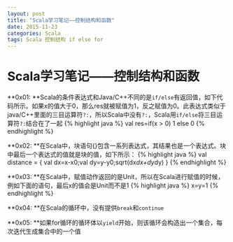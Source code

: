 ```yaml
---
layout: post
title: "Scala学习笔记——控制结构和函数"
date: 2015-11-23
categories: Scala
tags: Scala 控制结构 if else for
---
```


# Scala学习笔记——控制结构和函数

**0x01: **Scala的条件表达式和Java/C++不同的是`if/else`有返回值，如下代码所示。如果x的值大于0，那么res就被赋值为1，反之赋值为0。此表达式类似于java/C++里面的三目运算符`?:`，所以Scala中没有`?:`，Scala用`if/else`将三目运算符`?:`结合在了一起
	{% highlight java %}
		val res=if(x > 0) 1 else 0
	{% endhighlight %}

**0x02: **在Scala中，块语句{}包含一系列表达式，其结果也是一个表达式。块中最后一个表达式的值就是块的值，如下所示：
	{% highlight java %}
		val distance = { val dx=x-x0;val dy=y-y0;sqrt(dx*dx+dy*dy) }
	{% endhighlight %}

**0x03: **在Scala中，赋值动作返回的是Unit，所以在Scala进行赋值的时候，例如下面的语句，最后x的值会是Unit而不是1
	{% highlight java %}
		x=y=1
	{% endhighlight %}

**0x04: **在Scala的循环中，没有提供`break`和`continue` 

**0x05: **如果for循环的循环体以`yield`开始，则该循环会构造出一个集合，每次迭代生成集合中的一个值